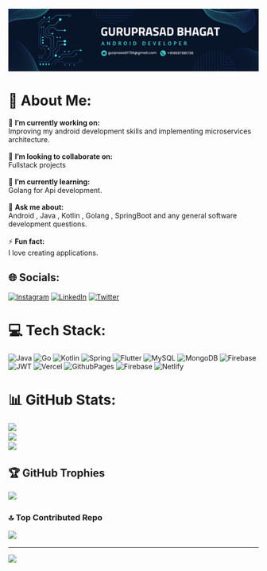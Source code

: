![logo](https://github.com/GuruDev1736/GuruDev1736/blob/2bc90ab3e37f7a806dd686ef10fd58ce547b6e1d/Navy%20Blue%20Geometric%20Technology%20LinkedIn%20Banner.png)
# 💫 About Me:
🔭 **I’m currently working on:**  <br>Improving my android development skills and implementing microservices architecture.<br><br>👯 **I’m looking to collaborate on:**  <br>Fullstack projects<br><br>🌱 **I’m currently learning:**  <br>Golang for Api development.<br><br>💬 **Ask me about:**  <br>Android , Java , Kotlin , Golang , SpringBoot and any general software development questions.<br><br>⚡ **Fun fact:**  <br>I love creating applications.

## 🌐 Socials:
[![Instagram](https://img.shields.io/badge/Instagram-%23E4405F.svg?logo=Instagram&logoColor=white)](https://instagram.com/_guru_bhagat) [![LinkedIn](https://img.shields.io/badge/LinkedIn-%230077B5.svg?logo=linkedin&logoColor=white)](https://www.linkedin.com/in/guru1736) [![Twitter](https://img.shields.io/badge/Twitter-%231DA1F2.svg?logo=Twitter&logoColor=white)](https://twitter.com/guruprasad1736) 

# 💻 Tech Stack:
![Java](https://img.shields.io/badge/java-%23ED8B00.svg?style=for-the-badge&logo=openjdk&logoColor=white) ![Go](https://img.shields.io/badge/go-%2300ADD8.svg?style=for-the-badge&logo=go&logoColor=white) ![Kotlin](https://img.shields.io/badge/kotlin-%237F52FF.svg?style=for-the-badge&logo=kotlin&logoColor=white) ![Spring](https://img.shields.io/badge/spring-%236DB33F.svg?style=for-the-badge&logo=spring&logoColor=white) ![Flutter](https://img.shields.io/badge/Flutter-%2302569B.svg?style=for-the-badge&logo=Flutter&logoColor=white) ![MySQL](https://img.shields.io/badge/mysql-%2300000f.svg?style=for-the-badge&logo=mysql&logoColor=white) ![MongoDB](https://img.shields.io/badge/MongoDB-%234ea94b.svg?style=for-the-badge&logo=mongodb&logoColor=white) ![Firebase](https://img.shields.io/badge/Firebase-039BE5?style=for-the-badge&logo=Firebase&logoColor=white) ![JWT](https://img.shields.io/badge/JWT-black?style=for-the-badge&logo=JSON%20web%20tokens) ![Vercel](https://img.shields.io/badge/vercel-%23000000.svg?style=for-the-badge&logo=vercel&logoColor=white) ![GithubPages](https://img.shields.io/badge/github%20pages-121013?style=for-the-badge&logo=github&logoColor=white) ![Firebase](https://img.shields.io/badge/firebase-%23039BE5.svg?style=for-the-badge&logo=firebase) ![Netlify](https://img.shields.io/badge/netlify-%23000000.svg?style=for-the-badge&logo=netlify&logoColor=#00C7B7)
# 📊 GitHub Stats:
![](https://github-readme-stats.vercel.app/api?username=GuruDev1736&theme=tokyonight&hide_border=false&include_all_commits=true&count_private=true)<br/>
![](https://github-readme-streak-stats.herokuapp.com/?user=GuruDev1736&theme=tokyonight&hide_border=false)<br/>
![](https://github-readme-stats.vercel.app/api/top-langs/?username=GuruDev1736&theme=tokyonight&hide_border=false&include_all_commits=true&count_private=true&layout=compact)

## 🏆 GitHub Trophies
![](https://github-profile-trophy.vercel.app/?username=GuruDev1736&theme=tokyonight&no-frame=false&no-bg=true&margin-w=4)

### 🔝 Top Contributed Repo
![](https://github-contributor-stats.vercel.app/api?username=GuruDev1736&limit=5&theme=tokyonight&combine_all_yearly_contributions=true)

---
[![](https://visitcount.itsvg.in/api?id=GuruDev1736&icon=0&color=0)](https://visitcount.itsvg.in)
